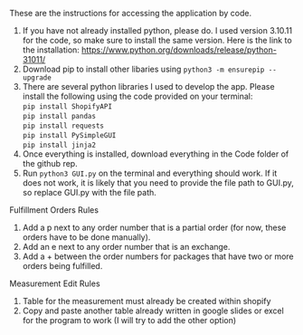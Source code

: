 These are the instructions for accessing the application by code.
1. If you have not already installed python, please do. I used version 3.10.11 for the code, so make sure to install the same version. Here is the link to the installation: https://www.python.org/downloads/release/python-31011/
2. Download pip to install other libaries using ```python3 -m ensurepip --upgrade```
3. There are several python libraries I used to develop the app. Please install the following using the code provided on your terminal:  
```pip install ShopifyAPI```\
```pip install pandas```\
```pip install requests```\
```pip install PySimpleGUI```\
```pip install jinja2```
4. Once everything is installed, download everything in the Code folder of the github rep.
5. Run ```python3 GUI.py``` on the terminal and everything should work. If it does not work, it is likely that you need to provide the file path to GUI.py, so replace GUI.py with the file path.

Fulfillment Orders Rules
1. Add a p next to any order number that is a partial order (for now, these orders have to be done manually).
2. Add an e next to any order number that is an exchange.
3. Add a + between the order numbers for packages that have two or more orders being fulfilled.

Measurement Edit Rules
1. Table for the measurement must already be created within shopify
2. Copy and paste another table already written in google slides or excel for the program to work (I will try to add the other option)

